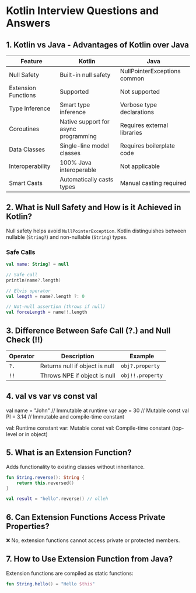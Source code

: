 # Kotlin Interview Questions and Answers

## 1. Kotlin vs Java - Advantages of Kotlin over Java

| Feature               | Kotlin                                | Java                                   |
|----------------------|----------------------------------------|----------------------------------------|
| Null Safety          | Built-in null safety                   | NullPointerExceptions common           |
| Extension Functions  | Supported                              | Not supported                          |
| Type Inference       | Smart type inference                   | Verbose type declarations              |
| Coroutines           | Native support for async programming   | Requires external libraries            |
| Data Classes         | Single-line model classes              | Requires boilerplate code              |
| Interoperability     | 100% Java interoperable                | Not applicable                         |
| Smart Casts          | Automatically casts types              | Manual casting required                |

## 2. What is Null Safety and How is it Achieved in Kotlin?

Null safety helps avoid `NullPointerException`. Kotlin distinguishes between nullable (`String?`) and non-nullable (`String`) types.

### Safe Calls

```kotlin
val name: String? = null

// Safe call
println(name?.length)

// Elvis operator
val length = name?.length ?: 0

// Not-null assertion (throws if null)
val forceLength = name!!.length
```

## 3. Difference Between Safe Call (?.) and Null Check (!!)
| Operator | Description                    | Example          |
| -------- | ------------------------------ | ---------------- |
| `?.`     | Returns null if object is null | `obj?.property`  |
| `!!`     | Throws NPE if object is null   | `obj!!.property` |

## 4. val vs var vs const val
val name = "John"         // Immutable at runtime
var age = 30              // Mutable
const val PI = 3.14       // Immutable and compile-time constant

val: Runtime constant
var: Mutable
const val: Compile-time constant (top-level or in object)


## 5. What is an Extension Function?
Adds functionality to existing classes without inheritance.
```kotlin
fun String.reverse(): String {
    return this.reversed()
}

val result = "hello".reverse() // olleh
```
## 6. Can Extension Functions Access Private Properties?
❌ No, extension functions cannot access private or protected members.

## 7. How to Use Extension Function from Java?
Extension functions are compiled as static functions:
```kotlin
fun String.hello() = "Hello $this"
```

